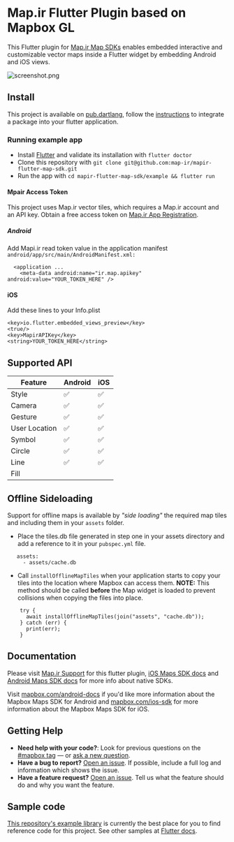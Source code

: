 # Map.ir Flutter Plugin based on Mapbox GL

This Flutter plugin for [Map.ir Map SDKs](https://github.com/map-ir) enables
embedded interactive and customizable vector maps inside a Flutter widget by embedding Android and iOS views.

![screenshot.png](screenshot.png)

## Install
This project is available on [pub.dartlang](https://pub.dartlang.org/packages/mapir_gl), follow the [instructions](https://flutter.dev/docs/development/packages-and-plugins/using-packages#adding-a-package-dependency-to-an-app) to integrate a package into your flutter application.

### Running example app

- Install [Flutter](https://flutter.io/get-started/) and validate its installation with `flutter doctor`
- Clone this repository with `git clone git@github.com:map-ir/mapir-flutter-map-sdk.git`
- Run the app with `cd mapir-flutter-map-sdk/example && flutter run`

#### Mpair Access Token

This project uses Map.ir vector tiles, which requires a Map.ir account and an API key. Obtain a free access token on [Map.ir App Registration](https://corp.map.ir/registration).

##### Android
Add Mapi.ir read token value in the application manifest ```android/app/src/main/AndroidManifest.xml:```

```<manifest ...
  <application ...
    <meta-data android:name="ir.map.apikey" android:value="YOUR_TOKEN_HERE" />
```

#### iOS
Add these lines to your Info.plist

```plist
<key>io.flutter.embedded_views_preview</key>
<true/>
<key>MapirAPIKey</key>
<string>YOUR_TOKEN_HERE</string>
```

## Supported API

| Feature | Android | iOS |
| ------ | ------ | ----- |
| Style | :white_check_mark:   | :white_check_mark: |
| Camera | :white_check_mark:   | :white_check_mark: |
| Gesture | :white_check_mark:   | :white_check_mark: |
| User Location | :white_check_mark: | :white_check_mark: |
| Symbol | :white_check_mark:   | :white_check_mark: |
| Circle | :white_check_mark:   | :white_check_mark: |
| Line | :white_check_mark:   | :white_check_mark: |
| Fill |   |  |

## Offline Sideloading

Support for offline maps is available by *"side loading"* the required map tiles and including them in your `assets` folder.

* Place the tiles.db file generated in step one in your assets directory and add a reference to it in your `pubspec.yml` file.

```
   assets:
     - assets/cache.db
```

* Call `installOfflineMapTiles` when your application starts to copy your tiles into the location where Mapbox can access them.  **NOTE:** This method should be called **before** the Map widget is loaded to prevent collisions when copying the files into place.
 
```
    try {
      await installOfflineMapTiles(join("assets", "cache.db"));
    } catch (err) {
      print(err);
    }
```

## Documentation

Please visit [Map.ir Support](https://support.map.ir/developers/flutter/) for this flutter plugin, [iOS Maps SDK docs](https://support.map.ir/developers/ios/) and [Android Maps SDK docs](https://support.map.ir/developers/android/) for more info about native SDKs.

Visit [mapbox.com/android-docs](https://www.mapbox.com/android-docs/) if you'd like more information about the Mapbox Maps SDK for Android and [mapbox.com/ios-sdk](https://www.mapbox.com/ios-sdk/) for more information about the Mapbox Maps SDK for iOS.

## Getting Help

- **Need help with your code?**: Look for previous questions on the [#mapbox tag](https://stackoverflow.com/questions/tagged/mapbox+android) — or [ask a new question](https://stackoverflow.com/questions/tagged/mapbox+android).
- **Have a bug to report?** [Open an issue](https://github.com/map-ir/mapir-flutter-map-sdk/issues/new). If possible, include a full log and information which shows the issue.
- **Have a feature request?** [Open an issue](https://github.com/map-ir/mapir-flutter-map-sdk/issues/new). Tell us what the feature should do and why you want the feature.

## Sample code

[This repository's example library](https://github.com/map-ir/mapir-flutter-map-sdk/tree/master/example/lib) is currently the best place for you to find reference code for this project. See other samples at [Flutter docs](https://support.map.ir/developers/flutter/examples).

<!--
## Contributing

We welcome contributions to this repository!

If you're interested in helping build this Mapbox/Flutter integration, please read [the contribution guide](https://github.com/tobrun/flutter-mapbox-gl/blob/master/CONTRIBUTING.md) to learn how to get started.
-->
